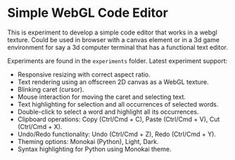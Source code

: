 # Simple WebGL Code Editor

This is experiment to develop a simple code editor that works in a webgl texture. Could be used in browser with a canvas element  or in a 3d game environment for say a 3d computer terminal that has a functional text editor.

Experiments are found in the `experiments` folder.
Latest experiment support:

- Responsive resizing with correct aspect ratio.
- Text rendering using an offscreen 2D canvas as a WebGL texture.
- Blinking caret (cursor).
- Mouse interaction for moving the caret and selecting text.
- Text highlighting for selection and all occurrences of selected words.
- Double-click to select a word and highlight all its occurrences.
- Clipboard operations: Copy (Ctrl/Cmd + C), Paste (Ctrl/Cmd + V), Cut (Ctrl/Cmd + X).
- Undo/Redo functionality: Undo (Ctrl/Cmd + Z), Redo (Ctrl/Cmd + Y).
- Theming options: Monokai (Python), Light, Dark.
- Syntax highlighting for Python using Monokai theme.